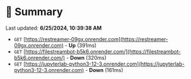 # 📖 Summary
Last updated: **6/25/2024, 10:39:38 AM**

- `GET` [https://restreamer-09gx.onrender.com](https://restreamer-09gx.onrender.com) - **Up** (391ms)
- `GET` [https://filestreambot-b5k6.onrender.com/](https://filestreambot-b5k6.onrender.com/) - **Down** (320ms)
- `GET` [https://jupyterlab-python3-12-3.onrender.com](https://jupyterlab-python3-12-3.onrender.com) - **Down** (161ms)
